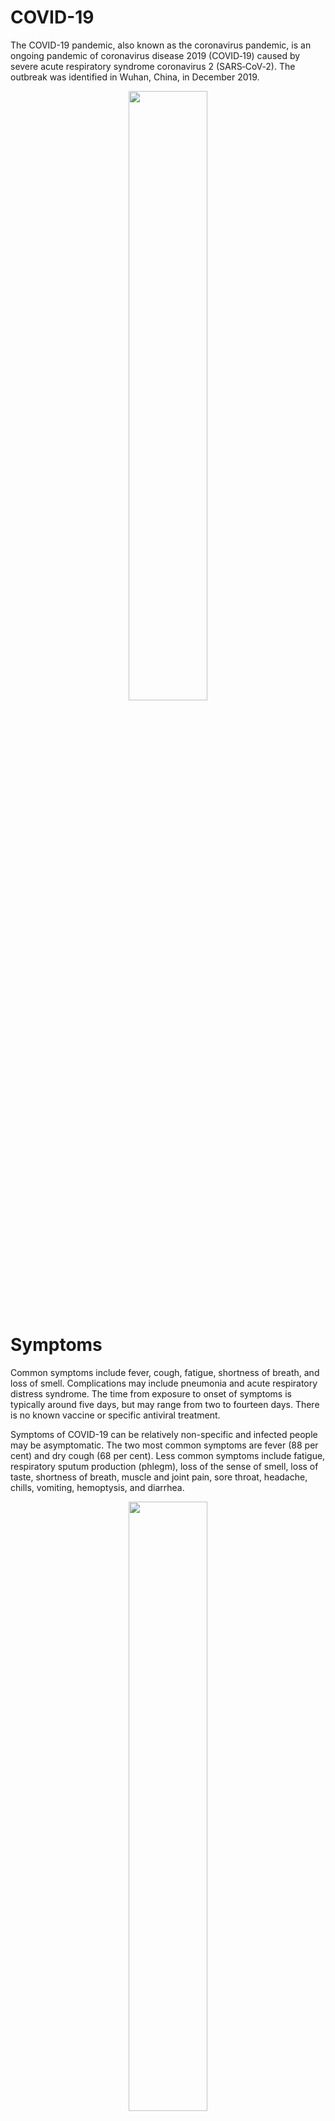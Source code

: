 # COVID-19

The COVID-19 pandemic, also known as the coronavirus pandemic, is an ongoing pandemic of coronavirus disease 2019 (COVID‑19) caused by severe acute respiratory syndrome coronavirus 2 (SARS‑CoV‑2). The outbreak was identified in Wuhan, China, in December 2019.

<p align="center">
  <img src="https://upload.wikimedia.org/wikipedia/commons/thumb/3/3b/COVID-19_Outbreak_World_Map_per_Capita.svg/1200px-COVID-19_Outbreak_World_Map_per_Capita.svg.png" width="50%">
</p>

# Symptoms

Common symptoms include fever, cough, fatigue, shortness of breath, and loss of smell. Complications may include pneumonia and acute respiratory distress syndrome. The time from exposure to onset of symptoms is typically around five days, but may range from two to fourteen days. There is no known vaccine or specific antiviral treatment.

Symptoms of COVID-19 can be relatively non-specific and infected people may be asymptomatic. The two most common symptoms are fever (88 per cent) and dry cough (68 per cent). Less common symptoms include fatigue, respiratory sputum production (phlegm), loss of the sense of smell, loss of taste, shortness of breath, muscle and joint pain, sore throat, headache, chills, vomiting, hemoptysis, and diarrhea.

<p align="center">
  <img src="https://upload.wikimedia.org/wikipedia/commons/thumb/3/33/Symptoms_of_coronavirus_disease_2019_4.0.svg/495px-Symptoms_of_coronavirus_disease_2019_4.0.svg.png" width="50%">
</p>


The WHO says approximately one person in five becomes seriously ill and has difficulty breathing. The U.S. Centers for Disease Control and Prevention (CDC) lists emergency symptoms as difficulty breathing, persistent chest pain or pressure, sudden confusion, difficulty waking, and bluish face or lips; immediate medical attention is advised if these symptoms are present.

# Goal

The intent is to classify the X-Rays into normal lung and COVID-19.

# Thinking Process

The opacities are vague and fuzzy clouds of white in the darkness of the lungs. As the differences between normal and COVID-19 X-Rays were extremely subtle, high contrast images were created to make it relatively easier to classify.


<p align="center">
  <img src="https://healthcare-in-europe.com/media/story_section_image/4670/image-01-marti-beide.jpg" width="50%">
</p>
X-Ray of an infected person exhibits some light patches in the lungs. 

# Training and Testing 

Training with 5216 images.<br>
Testing with 624 images.

# Conclusion

The convolutional neural network produces 0.8670 accuracy. It is a big resource for the doctors working in such dangerous conditions to easily identify this major symptom of COVID-19 by feeding these X-Rays into the neural network.

# Future Work 

1)For this model to be more accurate, we will need more datasets.<br>
2)A user interface can be made in future in order to make things easy.
